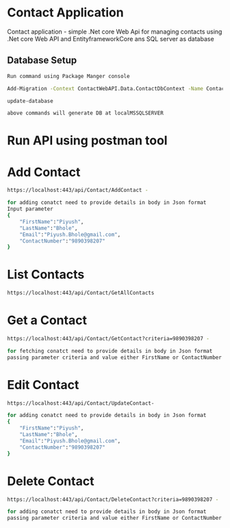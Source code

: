 # Contact Application 
Contact application - simple .Net core Web Api for managing contacts using .Net core Web API and EntityframeworkCore ans SQL server as database


## Database Setup

```bash
Run command using Package Manger console 

Add-Migration -Context ContactWebAPI.Data.ContactDbContext -Name ContactInfo

update-database

above commands will generate DB at localMSSQLSERVER
```

# Run API using postman tool

# Add Contact
```bash
https://localhost:443/api/Contact/AddContact -  

for adding conatct need to provide details in body in Json format
Input parameter
{
	"FirstName":"Piyush",
	"LastName":"Bhole",
	"Email":"Piyush.Bhole@gmail.com",
	"ContactNumber":"9890398207"
}
```
# List Contacts
```bash
https://localhost:443/api/Contact/GetAllContacts

```
# Get a Contact
```bash
https://localhost:443/api/Contact/GetContact?criteria=9890398207 -

for fetching conatct need to provide details in body in Json format
passing parameter criteria and value either FirstName or ContactNumber or Email
```
# Edit Contact
```bash
https://localhost:443/api/Contact/UpdateContact-

for adding conatct need to provide details in body in Json format
{
	"FirstName":"Piyush",
	"LastName":"Bhole",
	"Email":"Piyush.Bhole@gmail.com",
	"ContactNumber":"9890398207"
}
```
# Delete Contact
```bash
https://localhost:443/api/Contact/DeleteContact?criteria=9890398207 - 

for adding conatct need to provide details in body in Json format
passing parameter criteria and value either FirstName or ContactNumber or Email
```

